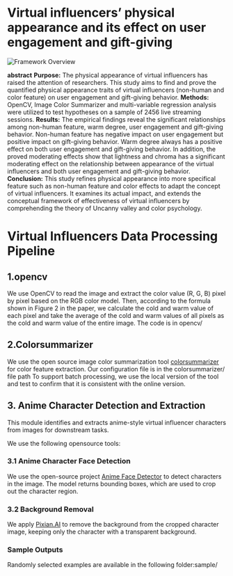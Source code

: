# Virtual influencers’ physical appearance and its effect on user engagement and gift-giving
![Framework Overview](src/overview.jpg)  

**abstract**
**Purpose:** The physical appearance of virtual influencers has raised the attention of researchers. This study aims to find and prove the quantified physical appearance traits of virtual influencers (non-human and color feature) on user engagement and gift-giving behavior. 
**Methods:** OpenCV, Image Color Summarizer and multi-variable regression analysis were utilized to test hypotheses on a sample of 2456 live streaming sessions.
**Results:** The empirical findings reveal the significant relationships among non-human feature, warm degree, user engagement and gift-giving behavior. Non-human feature has negative impact on user engagement but positive impact on gift-giving behavior. Warm degree always has a positive effect on both user engagement and gift-giving behavior. In addition, the proved moderating effects show that lightness and chroma has a significant moderating effect on the relationship between appearance of the virtual influencers and both user engagement and gift-giving behavior.
**Conclusion:** This study refines physical appearance into more specifical feature such as non-human feature and color effects to adapt the concept of virtual influencers. It examines its actual impact, and extends the conceptual framework of effectiveness of virtual influencers by comprehending the theory of Uncanny valley and color psychology.

# Virtual Influencers Data Processing Pipeline

## 1.opencv
We use OpenCV to read the image and extract the color value (R, G, B) pixel by pixel based on the RGB color model. Then, according to the formula shown in Figure 2 in the paper, we calculate the cold and warm value of each pixel and take the average of the cold and warm values ​​of all pixels as the cold and warm value of the entire image. The code is in opencv/

## 2.Colorsummarizer
We use the open source image color summarization tool [colorsummarizer](https://mk.bcgsc.ca/colorsummarizer/)
 for color feature extraction. Our configuration file is in the colorsummarizer/ file path
To support batch processing, we use the local version of the tool and test to confirm that it is consistent with the online version.

## 3. Anime Character Detection and Extraction

This module identifies and extracts anime-style virtual influencer characters from images for downstream tasks.

We use the following opensource tools:

### 3.1 Anime Character Face Detection  
We use the open-source project [Anime Face Detector](https://github.com/qhgz2013/anime-face-detector) to detect characters in the image. The model returns bounding boxes, which are used to crop out the character region.

### 3.2 Background Removal  
We apply [Pixian.AI](https://pixian.ai/) to remove the background from the cropped character image, keeping only the character with a transparent background.

### Sample Outputs  
Randomly selected examples are available in the following folder:sample/

